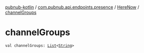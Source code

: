 [pubnub-kotlin](../../index.md) / [com.pubnub.api.endpoints.presence](../index.md) / [HereNow](index.md) / [channelGroups](./channel-groups.md)

# channelGroups

`val channelGroups: `[`List`](https://kotlinlang.org/api/latest/jvm/stdlib/kotlin.collections/-list/index.html)`<`[`String`](https://kotlinlang.org/api/latest/jvm/stdlib/kotlin/-string/index.html)`>`